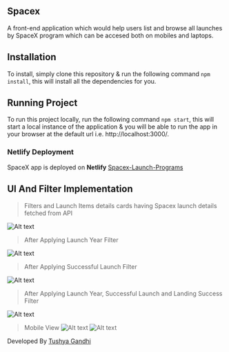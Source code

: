 ## Spacex
A front-end application which would help users list and browse all launches by SpaceX program which can be accesed both on mobiles and laptops.

## Installation
To install, simply clone this repository & run the following command `npm install`, this will install all the dependencies for you.

## Running Project
To run this project locally, run the following command  `npm start`, this will start a local instance of the application & you will be able to run the app in your browser at the default url i.e. http://localhost:3000/.

### Netlify Deployment

SpaceX app is deployed on **Netlify** [Spacex-Launch-Programs](https://spacex-launch-programs.netlify.app/)


## UI And Filter Implementation

>Filters and Launch Items details cards having Spacex launch details fetched from API

![Alt text](https://ik.imagekit.io/0i7pezieye/Img_1.jpg?updatedAt=1684080476310)

> After Applying Launch Year Filter

![Alt text](https://ik.imagekit.io/0i7pezieye/Img_2.jpg?updatedAt=1684080476384)

> After Applying Successful Launch Filter

![Alt text](https://ik.imagekit.io/0i7pezieye/Img_3.jpg?updatedAt=1684080476295)

> After Applying Launch Year, Successful Launch and Landing Success Filter

![Alt text](https://ik.imagekit.io/0i7pezieye/Img_4.jpg?updatedAt=1684080476241)

>Mobile View
![Alt text](https://ik.imagekit.io/0i7pezieye/Img5.jpg?updatedAt=1684081016017)
![Alt text](https://ik.imagekit.io/0i7pezieye/Img6.jpg?updatedAt=1684081016220)

Developed By [Tushya Gandhi](https://github.com/Tushya123)
